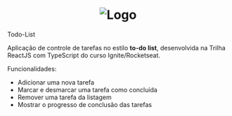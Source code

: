 # <h1 align="center"> ![Logo](https://user-images.githubusercontent.com/78964559/174399665-8bbd702d-6182-40bb-a678-0e2e6e3c069c.png)</h1>


Todo-List

Aplicação de controle de tarefas no estilo **to-do list**, desenvolvida na Trilha ReactJS com TypeScript do curso Ignite/Rocketseat.

Funcionalidades:

- Adicionar uma nova tarefa
- Marcar e desmarcar uma tarefa como concluída
- Remover uma tarefa da listagem
- Mostrar o progresso de conclusão das tarefas
  

